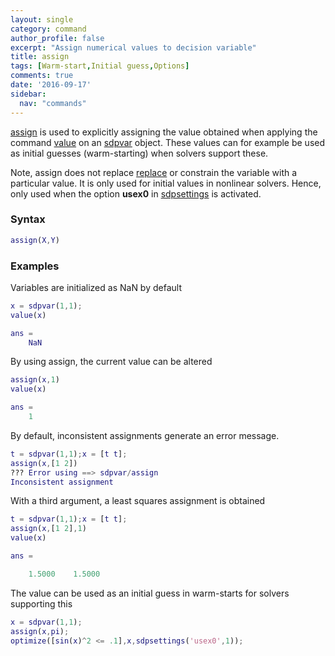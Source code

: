 ```yaml
---
layout: single
category: command
author_profile: false
excerpt: "Assign numerical values to decision variable"
title: assign
tags: [Warm-start,Initial guess,Options]
comments: true
date: '2016-09-17'
sidebar:
  nav: "commands"
---
```


[assign](/command/assign) is used to explicitly assigning the value obtained when applying the command [value](command/value) on an [sdpvar](/command/sdpvar) object. These values can for example be used as initial guesses (warm-starting) when solvers support these.

Note, assign does not replace [replace](command/replace) or constrain the variable with a particular value. It is only used for initial values in nonlinear solvers. Hence, only used when the option **usex0** in [sdpsettings](/command/sdpsettings) is activated.

### Syntax

````matlab
assign(X,Y)
````

### Examples

Variables are initialized as NaN by default

````matlab
x = sdpvar(1,1);
value(x)

ans =
    NaN
````

By using assign, the current value can be altered

````matlab
assign(x,1)
value(x)

ans =
    1
````

By default, inconsistent assignments generate an error message.

````matlab
t = sdpvar(1,1);x = [t t];
assign(x,[1 2])
??? Error using ==> sdpvar/assign
Inconsistent assignment
````

With a third argument, a least squares assignment is obtained

````matlab
t = sdpvar(1,1);x = [t t];
assign(x,[1 2],1)
value(x)

ans =

    1.5000    1.5000
````

The value can be used as an initial guess in warm-starts for solvers supporting this

````matlab
x = sdpvar(1,1);
assign(x,pi);
optimize([sin(x)^2 <= .1],x,sdpsettings('usex0',1));
````
